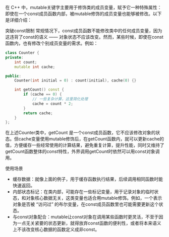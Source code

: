在 C++ 中，mutable关键字主要用于修饰类的成员变量，赋予它一种特殊属性：即使在一个const成员函数内部，被mutable修饰的成员变量也能够被修改。以下是详细介绍：

突破const限制
常规情况下，const成员函数不能修改类中的任何成员变量，因为这违背了const的语义 —— 对象状态不应该改变。然而，某些时候，即使在const函数内，也有修改个别成员变量的需求。例如：

```cpp
class Counter {
private:
    int count;
    mutable int cache;

public:
    Counter(int initial = 0) : count(initial), cache(0) {}

    int getCount() const {
        if (cache == 0) {
            // 一些复杂计算，这里简化处理
            cache = count * 2;
        }
        return cache;
    }
};
```

在上述Counter类中，getCount 是一个const成员函数，它不应该修改对象的状态。但cache变量使用mutable修饰后，在getCount函数内，就可以更新cache的值，方便缓存一些经常使用的计算结果，避免重复计算，提升性能，同时又维持了getCount函数整体的const特性，外界调用getCount时依然可以用const对象调用。


使用场景
+ 缓存数据：就像上面的例子，用于缓存函数执行结果，后续调用相同函数时能快速返回。
+ 内部状态标记：在类内部，可能存在一些标记变量，用于记录对象的临时状态，和对象核心数据无关，这类变量也适合用mutable修饰。例如，一个表示对象是否被 “访问过” 的布尔变量，在const成员函数里也可能需要更新这个状态。
+ 与const对象配合：mutable让const对象在调用某些函数时更灵活，不至于因为一点无关紧要的状态更新，就得放弃const函数的便利性，或者将本来语义上不该改变核心数据的函数定义成非const。




